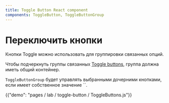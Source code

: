 ```yaml
---
title: Toggle Button React component
components: ToggleButton, ToggleButtonGroup
---
```

# Переключить кнопки

<p class="description">Кнопки Toggle можно использовать для группировки связанных опций.</p>

Чтобы подчеркнуть группы связанных [Toggle buttons](https://material.io/design/components/buttons.html#toggle-button), группа должна иметь общий контейнер.

`ToggleButtonGroup` будет управлять выбранными дочерними кнопками, если имеет собственное значение ``.

{{"demo": "pages / lab / toggle-button / ToggleButtons.js"}}